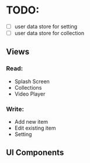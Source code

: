 # TODO:

- [ ] user data store for setting
- [ ] user data store for collection

## Views

### Read:
- Splash Screen
- Collections
- Video Player

### Write:
- Add new item
- Edit existing item
- Setting

## UI Components




